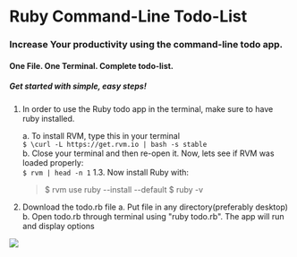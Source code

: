 # Ruby Command-Line Todo-List
### Increase Your productivity using the command-line todo app.
#### One File. One Terminal. Complete todo-list.
##### Get started with simple, easy steps!
1. In order to use the Ruby todo app in the terminal, make sure to have ruby installed.  

	a. To install RVM, type this in your terminal  
  	`$ \curl -L https://get.rvm.io | bash -s stable`  
  	b. Close your terminal and then re-open it. Now, lets see if RVM was loaded properly:  
  	`$ rvm | head -n 1`
  1.3. Now install Ruby with: 
  	> $ rvm use ruby --install --default
	> $ ruby -v

2. Download the todo.rb file
  a. Put file in any directory(preferably desktop)
  b. Open todo.rb through terminal using "ruby todo.rb". The app will run and display options

![]('images/start-todo.png')  

